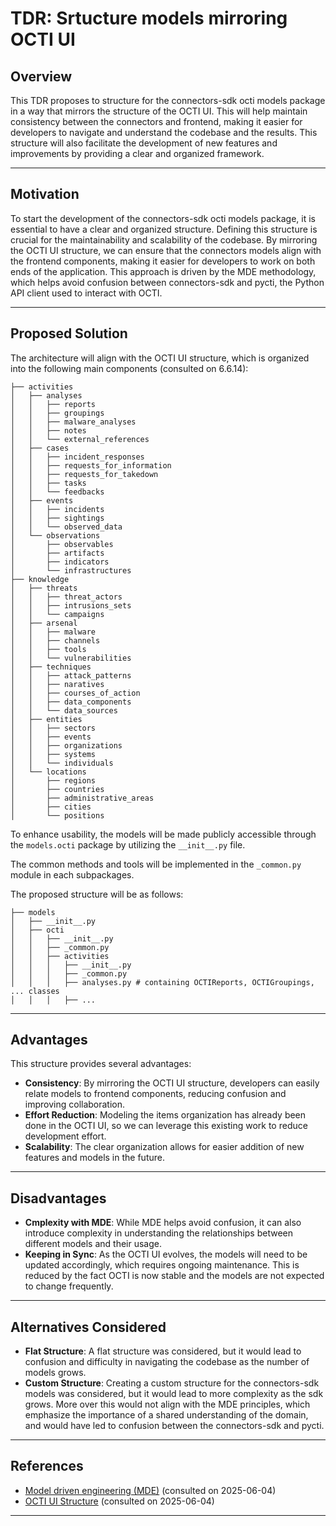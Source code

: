 # TDR: Srtucture models mirroring OCTI UI

## Overview

This TDR proposes to structure for the connectors-sdk octi models package in a way that mirrors the structure of the OCTI UI. This will help maintain consistency between the connectors and frontend, making it easier for developers to navigate and understand the codebase and the results.
This structure will also facilitate the development of new features and improvements by providing a clear and organized framework.

---

## Motivation
<!-- Why is this needed? What problem does it solve? -->

To start the development of the connectors-sdk octi models package, it is essential to have a clear and organized structure. Defining this structure is crucial for the maintainability and scalability of the codebase. By mirroring the OCTI UI structure, we can ensure that the connectors models align with the frontend components, making it easier for developers to work on both ends of the application. This approach is driven by the MDE methodology, which helps avoid confusion between connectors-sdk and pycti, the Python API client used to interact with OCTI.

---

## Proposed Solution
<!-- What are you implementing? Mention key classes/functions or architectural points. -->

The architecture will align with the OCTI UI structure, which is organized into the following main components (consulted on 6.6.14):

```plaintext
├── activities
│   ├── analyses
│   │   ├── reports
│   │   ├── groupings
│   │   ├── malware_analyses
│   │   ├── notes
│   │   └── external_references
│   ├── cases
│   │   ├── incident_responses
│   │   ├── requests_for_information
│   │   ├── requests_for_takedown
│   │   ├── tasks
│   │   └── feedbacks
│   ├── events
│   │   ├── incidents
│   │   ├── sightings
│   │   └── observed_data
│   └── observations
│       ├── observables
│       ├── artifacts
│       ├── indicators
│       └── infrastructures
├── knowledge
│   ├── threats
│   │   ├── threat_actors
│   │   ├── intrusions_sets
│   │   └── campaigns
│   ├── arsenal
│   │   ├── malware
│   │   ├── channels
│   │   ├── tools
│   │   └── vulnerabilities
│   ├── techniques
│   │   ├── attack_patterns
│   │   ├── naratives
│   │   ├── courses_of_action
│   │   ├── data_components
│   │   └── data_sources
│   ├── entities
│   │   ├── sectors
│   │   ├── events
│   │   ├── organizations
│   │   ├── systems
│   │   └── individuals
│   └── locations
│       ├── regions
│       ├── countries
│       ├── administrative_areas
│       ├── cities
│       └── positions
```

To enhance usability, the models will be made publicly accessible through the `models.octi` package by utilizing the `__init__.py` file.

The common methods and tools will be implemented in the `_common.py` module in each subpackages.

The proposed structure will be as follows:

```plaintext
├── models
│   ├── __init__.py
│   ├── octi
│   │   ├── __init__.py
│   │   ├── _common.py
│   │   ├── activities
│   │   │   ├── __init__.py
│   │   │   ├── _common.py
│   │   │   ├── analyses.py # containing OCTIReports, OCTIGroupings, ... classes
│   │   │   ├── ...

```

---

## Advantages
<!-- What are the benefits of this solution? -->
This structure provides several advantages:

- **Consistency**: By mirroring the OCTI UI structure, developers can easily relate  models to frontend components, reducing confusion and improving collaboration.
- **Effort Reduction**: Modeling the items organization has already been done in the OCTI UI, so we can leverage this existing work to reduce development effort.
- **Scalability**: The clear organization allows for easier addition of new features and models in the future.

---

## Disadvantages
<!-- What are the potential downsides or trade-offs? -->

- **Cmplexity with MDE**: While MDE helps avoid confusion, it can also introduce complexity in understanding the relationships between different models and their usage.
- **Keeping in Sync**: As the OCTI UI evolves, the models will need to be updated accordingly, which requires ongoing maintenance. This is reduced by the fact OCTI is now stable and the models are not expected to change frequently.

---

## Alternatives Considered
<!-- What other solutions were considered? Why were they not chosen? -->

- **Flat Structure**: A flat structure was considered, but it would lead to confusion and difficulty in navigating the codebase as the number of models grows.
- **Custom Structure**: Creating a custom structure for the connectors-sdk models was considered, but it would lead to more complexity as the sdk grows. More over this would not align with the MDE principles, which emphasize the importance of a shared understanding of the domain, and would have led to confusion between the connectors-sdk and pycti.

---

## References
<!-- Any relevant links, documentation, or resources that support your TDR. -->
- [Model driven engineering (MDE)](https://en.wikipedia.org/wiki/Model-driven_engineering) (consulted on 2025-06-04)
- [OCTI UI Structure](https://github.com/OpenCTI-Platform/opencti/blob/97156f7431de1e54ed21a0ea10718efe0c2c7b2e/opencti-platform/opencti-front/src/private/components/nav/LeftBar.jsx) (consulted on 2025-06-04)

---
